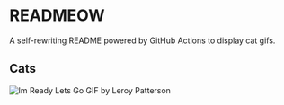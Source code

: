 # READMEOW

A self-rewriting README powered by GitHub Actions to display cat gifs.

## Cats

![Im Ready Lets Go GIF by Leroy Patterson](https://media2.giphy.com/media/CjmvTCZf2U3p09Cn0h/200.gif?cid=9acd02daih2t3d4lsci7kmqsnxx0xuy3jbx1czwzdq8y37l9&ep=v1_gifs_search&rid=200.gif&ct=g)
